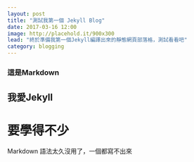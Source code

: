 ```yaml
---
layout: post
title: "測試我第一個 Jekyll Blog"
date: 2017-03-16 12:00
image: http://placehold.it/900x300
lead: "終於準備我第一個Jekyll編譯出來的靜態網頁部落格，測試看看吧"
category: blogging
---
```



### 這是Markdown
## 我愛Jekyll
# 要學得不少
Markdown 語法太久沒用了，一個都寫不出來
